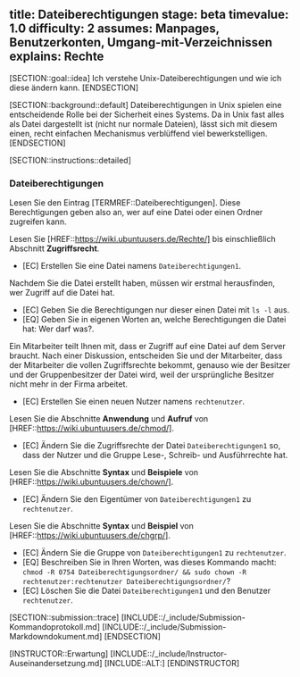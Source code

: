 title: Dateiberechtigungen
stage: beta
timevalue: 1.0
difficulty: 2
assumes: Manpages, Benutzerkonten, Umgang-mit-Verzeichnissen
explains: Rechte
---

[SECTION::goal::idea]
Ich verstehe Unix-Dateiberechtigungen und wie ich diese ändern kann.
[ENDSECTION]

[SECTION::background::default]
Dateiberechtigungen in Unix spielen eine entscheidende Rolle bei der Sicherheit eines Systems.
Da in Unix fast alles als Datei dargestellt ist (nicht nur normale Dateien), lässt sich mit
diesem einen, recht einfachen Mechanismus verblüffend viel bewerkstelligen.
[ENDSECTION]

[SECTION::instructions::detailed]

### Dateiberechtigungen

Lesen Sie den Eintrag [TERMREF::Dateiberechtigungen].
Diese Berechtigungen geben also an, wer auf eine Datei oder einen Ordner zugreifen kann.

Lesen Sie [HREF::https://wiki.ubuntuusers.de/Rechte/] 
bis einschließlich Abschnitt **Zugriffsrecht**.

- [EC] Erstellen Sie eine Datei namens `Dateiberechtigungen1`.

Nachdem Sie die Datei erstellt haben, müssen wir erstmal herausfinden, wer Zugriff auf die Datei hat.

- [EC] Geben Sie die Berechtigungen nur dieser einen Datei mit `ls -l` aus. 
- [EQ] Geben Sie in eigenen Worten an, welche Berechtigungen die Datei hat: Wer darf was?.

Ein Mitarbeiter teilt Ihnen mit, dass er Zugriff auf eine Datei auf dem Server braucht. Nach einer 
Diskussion, entscheiden Sie und der Mitarbeiter, dass der Mitarbeiter die vollen Zugriffsrechte 
bekommt, genauso wie der Besitzer und der Gruppenbesitzer der Datei wird, weil der ursprüngliche 
Besitzer nicht mehr in der Firma arbeitet. 

- [EC] Erstellen Sie einen neuen Nutzer namens `rechtenutzer`.

Lesen Sie die Abschnitte **Anwendung** und **Aufruf** von 
[HREF::https://wiki.ubuntuusers.de/chmod/].

- [EC] Ändern Sie die Zugriffsrechte der Datei `Dateiberechtigungen1` so, dass der Nutzer und die Gruppe 
   Lese-, Schreib- und Ausführrechte hat.

Lesen Sie die Abschnitte **Syntax** und **Beispiele** von 
[HREF::https://wiki.ubuntuusers.de/chown/].

- [EC] Ändern Sie den Eigentümer von `Dateiberechtigungen1` zu `rechtenutzer`.

Lesen Sie die Abschnitte **Syntax** und **Beispiel** von 
[HREF::https://wiki.ubuntuusers.de/chgrp/].

- [EC] Ändern Sie die Gruppe von `Dateiberechtigungen1` zu `rechtenutzer`.
- [EQ] Beschreiben Sie in Ihren Worten, was dieses Kommando macht: 
   `chmod -R 0754 Dateiberechtigungsordner/ && sudo chown -R rechtenutzer:rechtenutzer Dateiberechtigungsordner/`?
- [EC] Löschen Sie die Datei `Dateiberechtigungen1` und den Benutzer `rechtenutzer`.

[SECTION::submission::trace]
[INCLUDE::/_include/Submission-Kommandoprotokoll.md]
[INCLUDE::/_include/Submission-Markdowndokument.md]
[ENDSECTION]

[INSTRUCTOR::Erwartung]
[INCLUDE::/_include/Instructor-Auseinandersetzung.md]
[INCLUDE::ALT:]
[ENDINSTRUCTOR]